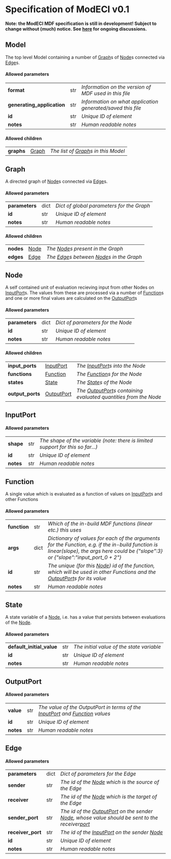 # Specification of ModECI v0.1
**Note: the ModECI MDF specification is still in development! Subject to change without (much) notice. See [here](https://github.com/ModECI/MDF/issues?q=is%3Aissue+is%3Aopen+label%3Aspecification) for ongoing discussions.**
## Model
The top level Model containing a number of <a href="#graph">Graph</a>s of <a href="#node">Node</a>s connected via <a href="#edge">Edge</a>s.
#### Allowed parameters
<table><tr><td><b>format</b></td><td>str</td><td><i>Information on the version of MDF used in this file</i></td></tr>

<tr><td><b>generating_application</b></td><td>str</td><td><i>Information on what application generated/saved this file</i></td></tr>

<tr><td><b>id</b></td><td>str</td><td><i>Unique ID of element</i></td></tr>

<tr><td><b>notes</b></td><td>str</td><td><i>Human readable notes</i></td></tr>


</table>

#### Allowed children
<table><tr><td><b>graphs</b></td><td><a href="#graph">Graph</a></td><td><i>The list of <a href="#graph">Graph</a>s in this Model</i></td></tr>


</table>

## Graph
A directed graph of <a href="#node">Node</a>s connected via <a href="#edge">Edge</a>s.
#### Allowed parameters
<table><tr><td><b>parameters</b></td><td>dict</td><td><i>Dict of global parameters for the Graph</i></td></tr>

<tr><td><b>id</b></td><td>str</td><td><i>Unique ID of element</i></td></tr>

<tr><td><b>notes</b></td><td>str</td><td><i>Human readable notes</i></td></tr>


</table>

#### Allowed children
<table><tr><td><b>nodes</b></td><td><a href="#node">Node</a></td><td><i>The <a href="#node">Node</a>s present in the Graph</i></td></tr>

<tr><td><b>edges</b></td><td><a href="#edge">Edge</a></td><td><i>The <a href="#edge">Edge</a>s between <a href="#node">Node</a>s in the Graph</i></td></tr>


</table>

## Node
A self contained unit of evaluation recieving input from other Nodes on <a href="#inputport">InputPort</a>s. The values from these are processed via a number of <a href="#function">Function</a>s and one or more final values are calculated on the <a href="#outputport">OutputPort</a>s
#### Allowed parameters
<table><tr><td><b>parameters</b></td><td>dict</td><td><i>Dict of parameters for the Node</i></td></tr>

<tr><td><b>id</b></td><td>str</td><td><i>Unique ID of element</i></td></tr>

<tr><td><b>notes</b></td><td>str</td><td><i>Human readable notes</i></td></tr>


</table>

#### Allowed children
<table><tr><td><b>input_ports</b></td><td><a href="#inputport">InputPort</a></td><td><i>The <a href="#inputport">InputPort</a>s into the Node</i></td></tr>

<tr><td><b>functions</b></td><td><a href="#function">Function</a></td><td><i>The <a href="#function">Function</a>s for the Node</i></td></tr>

<tr><td><b>states</b></td><td><a href="#state">State</a></td><td><i>The <a href="#state">State</a>s of the Node</i></td></tr>

<tr><td><b>output_ports</b></td><td><a href="#outputport">OutputPort</a></td><td><i>The <a href="#outputport">OutputPort</a>s containing evaluated quantities from the Node</i></td></tr>


</table>

## InputPort
#### Allowed parameters
<table><tr><td><b>shape</b></td><td>str</td><td><i>The shape of the variable (note: there is limited support for this so far...)</i></td></tr>

<tr><td><b>id</b></td><td>str</td><td><i>Unique ID of element</i></td></tr>

<tr><td><b>notes</b></td><td>str</td><td><i>Human readable notes</i></td></tr>


</table>

## Function
A single value which is evaluated as a function of values on <a href="#inputport">InputPort</a>s and other Functions
#### Allowed parameters
<table><tr><td><b>function</b></td><td>str</td><td><i>Which of the in-build MDF functions (linear etc.) this uses</i></td></tr>

<tr><td><b>args</b></td><td>dict</td><td><i>Dictionary of values for each of the arguments for the Function, e.g. if the in-build function is linear(slope), the args here could be {"slope":3} or {"slope":"input_port_0 + 2"}</i></td></tr>

<tr><td><b>id</b></td><td>str</td><td><i>The unique (for this <a href="#node">Node</a>) id of the function, which will be used in other Functions and the <a href="#outputport">OutputPort</a>s for its value</i></td></tr>

<tr><td><b>notes</b></td><td>str</td><td><i>Human readable notes</i></td></tr>


</table>

## State
A state variable of a <a href="#node">Node</a>, i.e. has a value that persists between evaluations of the <a href="#node">Node</a>.
#### Allowed parameters
<table><tr><td><b>default_initial_value</b></td><td>str</td><td><i>The initial value of the state variable</i></td></tr>

<tr><td><b>id</b></td><td>str</td><td><i>Unique ID of element</i></td></tr>

<tr><td><b>notes</b></td><td>str</td><td><i>Human readable notes</i></td></tr>


</table>

## OutputPort
#### Allowed parameters
<table><tr><td><b>value</b></td><td>str</td><td><i>The value of the OutputPort in terms of the <a href="#inputport">InputPort</a> and <a href="#function">Function</a> values</i></td></tr>

<tr><td><b>id</b></td><td>str</td><td><i>Unique ID of element</i></td></tr>

<tr><td><b>notes</b></td><td>str</td><td><i>Human readable notes</i></td></tr>


</table>

## Edge
#### Allowed parameters
<table><tr><td><b>parameters</b></td><td>dict</td><td><i>Dict of parameters for the Edge</i></td></tr>

<tr><td><b>sender</b></td><td>str</td><td><i>The id of the <a href="#node">Node</a> which is the source of the Edge</i></td></tr>

<tr><td><b>receiver</b></td><td>str</td><td><i>The id of the <a href="#node">Node</a> which is the target of the Edge</i></td></tr>

<tr><td><b>sender_port</b></td><td>str</td><td><i>The id of the <a href="#outputport">OutputPort</a> on the sender <a href="#node">Node</a>, whose value should be sent to the receiver<a href="#port">port</a></i></td></tr>

<tr><td><b>receiver_port</b></td><td>str</td><td><i>The id of the <a href="#inputport">InputPort</a> on the sender <a href="#node">Node</a></i></td></tr>

<tr><td><b>id</b></td><td>str</td><td><i>Unique ID of element</i></td></tr>

<tr><td><b>notes</b></td><td>str</td><td><i>Human readable notes</i></td></tr>


</table>

